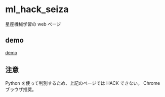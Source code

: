 # ml_hack_seiza

星座機械学習の web ページ

## demo

[demo](https://shooontan.github.io/ml_hack_seiza/)

## 注意

Python を使って判別するため、上記のページでは HACK できない。
Chrome ブラウザ推奨。
